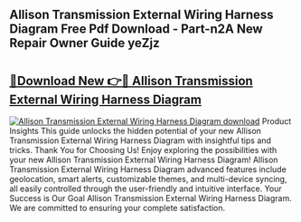 ## Allison Transmission External Wiring Harness Diagram Free Pdf Download - Part-n2A New Repair Owner Guide yeZjz

# <h2><a href="http://dfkahh.blite.top/?on=Allison+Transmission+External+Wiring+Harness+Diagram">🔗Download New 👉🔴 Allison Transmission External Wiring Harness Diagram</a></h2>

[![Allison Transmission External Wiring Harness Diagram download](https://i.imgur.com/lujVjoI.png)](http://dfkahh.blite.top/?on=Allison+Transmission+External+Wiring+Harness+Diagram)
Product Insights This guide unlocks the hidden potential of your new Allison Transmission External Wiring Harness Diagram with insightful tips and tricks. Thank You for Choosing Us! Enjoy exploring the possibilities with your new Allison Transmission External Wiring Harness Diagram! Allison Transmission External Wiring Harness Diagram advanced features include geolocation, smart alerts, customizable themes, and multi-device syncing, all easily controlled through the user-friendly and intuitive interface. Your Success is Our Goal Allison Transmission External Wiring Harness Diagram. We are committed to ensuring your complete satisfaction.
